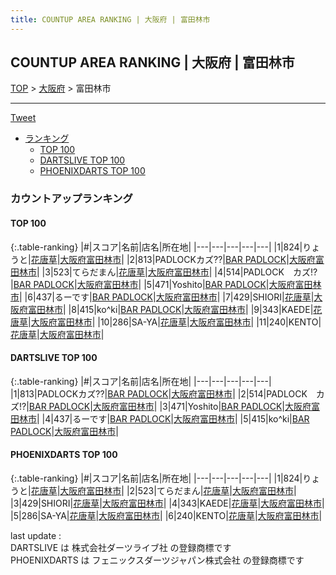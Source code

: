 ```yaml
---
title: COUNTUP AREA RANKING | 大阪府 | 富田林市
---
```

## COUNTUP AREA RANKING | 大阪府 | 富田林市

[TOP](/darts/rank/) > [大阪府](/darts/rank/大阪府/) > 富田林市

___

<a href="https://twitter.com/share?ref_src=twsrc%5Etfw" data-text="COUNTUP AREA RANKING | 大阪府富田林市" class="twitter-share-button" data-hashtags="DARTSLIVE,PHOENIXDARTS,darts,ダーツ" data-show-count="false">Tweet</a>

* [ランキング](#カウントアップランキング)
    * [TOP 100](#top-100)
    * [DARTSLIVE TOP 100](#dartslive-top-100)
    * [PHOENIXDARTS TOP 100](#phoenixdarts-top-100)

### カウントアップランキング

#### TOP 100



{:.table-ranking}
|#|スコア|名前|店名|所在地|
|---|---|---|---|---|
|1|824|<span class="rank-name-pd">りょうと</span>|<a href="https://vs.phoenixdarts.com/jp/shop/shopDetailInfo/s_10434?s_seq=10434">花唐草</a>|<a href="/darts/rank/大阪府/富田林市">大阪府富田林市</a>|
|2|813|<span class="rank-name-dl">PADLOCKカズ⁇</span>|<a href="https://search.dartslive.com/jp/shop/404fb66bd97e5d750d9b047a20a7ba1e">BAR PADLOCK</a>|<a href="/darts/rank/大阪府/富田林市">大阪府富田林市</a>|
|3|523|<span class="rank-name-pd">てらだまん</span>|<a href="https://vs.phoenixdarts.com/jp/shop/shopDetailInfo/s_10434?s_seq=10434">花唐草</a>|<a href="/darts/rank/大阪府/富田林市">大阪府富田林市</a>|
|4|514|<span class="rank-name-dl">PADLOCK　カズ!?</span>|<a href="https://search.dartslive.com/jp/shop/404fb66bd97e5d750d9b047a20a7ba1e">BAR PADLOCK</a>|<a href="/darts/rank/大阪府/富田林市">大阪府富田林市</a>|
|5|471|<span class="rank-name-dl">Yoshito</span>|<a href="https://search.dartslive.com/jp/shop/404fb66bd97e5d750d9b047a20a7ba1e">BAR PADLOCK</a>|<a href="/darts/rank/大阪府/富田林市">大阪府富田林市</a>|
|6|437|<span class="rank-name-dl">るーです</span>|<a href="https://search.dartslive.com/jp/shop/404fb66bd97e5d750d9b047a20a7ba1e">BAR PADLOCK</a>|<a href="/darts/rank/大阪府/富田林市">大阪府富田林市</a>|
|7|429|<span class="rank-name-pd">SHIORI</span>|<a href="https://vs.phoenixdarts.com/jp/shop/shopDetailInfo/s_10434?s_seq=10434">花唐草</a>|<a href="/darts/rank/大阪府/富田林市">大阪府富田林市</a>|
|8|415|<span class="rank-name-dl">ko^ki</span>|<a href="https://search.dartslive.com/jp/shop/404fb66bd97e5d750d9b047a20a7ba1e">BAR PADLOCK</a>|<a href="/darts/rank/大阪府/富田林市">大阪府富田林市</a>|
|9|343|<span class="rank-name-pd">KAEDE</span>|<a href="https://vs.phoenixdarts.com/jp/shop/shopDetailInfo/s_10434?s_seq=10434">花唐草</a>|<a href="/darts/rank/大阪府/富田林市">大阪府富田林市</a>|
|10|286|<span class="rank-name-pd">SA-YA</span>|<a href="https://vs.phoenixdarts.com/jp/shop/shopDetailInfo/s_10434?s_seq=10434">花唐草</a>|<a href="/darts/rank/大阪府/富田林市">大阪府富田林市</a>|
|11|240|<span class="rank-name-pd">KENTO</span>|<a href="https://vs.phoenixdarts.com/jp/shop/shopDetailInfo/s_10434?s_seq=10434">花唐草</a>|<a href="/darts/rank/大阪府/富田林市">大阪府富田林市</a>|


#### DARTSLIVE TOP 100



{:.table-ranking}
|#|スコア|名前|店名|所在地|
|---|---|---|---|---|
|1|813|<span class="rank-name-dl">PADLOCKカズ⁇</span>|<a href="https://search.dartslive.com/jp/shop/404fb66bd97e5d750d9b047a20a7ba1e">BAR PADLOCK</a>|<a href="/darts/rank/大阪府/富田林市">大阪府富田林市</a>|
|2|514|<span class="rank-name-dl">PADLOCK　カズ!?</span>|<a href="https://search.dartslive.com/jp/shop/404fb66bd97e5d750d9b047a20a7ba1e">BAR PADLOCK</a>|<a href="/darts/rank/大阪府/富田林市">大阪府富田林市</a>|
|3|471|<span class="rank-name-dl">Yoshito</span>|<a href="https://search.dartslive.com/jp/shop/404fb66bd97e5d750d9b047a20a7ba1e">BAR PADLOCK</a>|<a href="/darts/rank/大阪府/富田林市">大阪府富田林市</a>|
|4|437|<span class="rank-name-dl">るーです</span>|<a href="https://search.dartslive.com/jp/shop/404fb66bd97e5d750d9b047a20a7ba1e">BAR PADLOCK</a>|<a href="/darts/rank/大阪府/富田林市">大阪府富田林市</a>|
|5|415|<span class="rank-name-dl">ko^ki</span>|<a href="https://search.dartslive.com/jp/shop/404fb66bd97e5d750d9b047a20a7ba1e">BAR PADLOCK</a>|<a href="/darts/rank/大阪府/富田林市">大阪府富田林市</a>|


#### PHOENIXDARTS TOP 100



{:.table-ranking}
|#|スコア|名前|店名|所在地|
|---|---|---|---|---|
|1|824|<span class="rank-name-pd">りょうと</span>|<a href="https://vs.phoenixdarts.com/jp/shop/shopDetailInfo/s_10434?s_seq=10434">花唐草</a>|<a href="/darts/rank/大阪府/富田林市">大阪府富田林市</a>|
|2|523|<span class="rank-name-pd">てらだまん</span>|<a href="https://vs.phoenixdarts.com/jp/shop/shopDetailInfo/s_10434?s_seq=10434">花唐草</a>|<a href="/darts/rank/大阪府/富田林市">大阪府富田林市</a>|
|3|429|<span class="rank-name-pd">SHIORI</span>|<a href="https://vs.phoenixdarts.com/jp/shop/shopDetailInfo/s_10434?s_seq=10434">花唐草</a>|<a href="/darts/rank/大阪府/富田林市">大阪府富田林市</a>|
|4|343|<span class="rank-name-pd">KAEDE</span>|<a href="https://vs.phoenixdarts.com/jp/shop/shopDetailInfo/s_10434?s_seq=10434">花唐草</a>|<a href="/darts/rank/大阪府/富田林市">大阪府富田林市</a>|
|5|286|<span class="rank-name-pd">SA-YA</span>|<a href="https://vs.phoenixdarts.com/jp/shop/shopDetailInfo/s_10434?s_seq=10434">花唐草</a>|<a href="/darts/rank/大阪府/富田林市">大阪府富田林市</a>|
|6|240|<span class="rank-name-pd">KENTO</span>|<a href="https://vs.phoenixdarts.com/jp/shop/shopDetailInfo/s_10434?s_seq=10434">花唐草</a>|<a href="/darts/rank/大阪府/富田林市">大阪府富田林市</a>|


<div class="footer border-top border-gray-light mt-5 pt-3 text-right text-gray">
    last update : <span style="font-weight: italic" id="foot_last_modified"></span><br />
    DARTSLIVE は 株式会社ダーツライブ社 の登録商標です<br />
    PHOENIXDARTS は フェニックスダーツジャパン株式会社 の登録商標です<br />
</div>

<script src="https://cdnjs.cloudflare.com/ajax/libs/jquery.tablesorter/2.31.3/js/jquery.tablesorter.min.js" integrity="sha512-qzgd5cYSZcosqpzpn7zF2ZId8f/8CHmFKZ8j7mU4OUXTNRd5g+ZHBPsgKEwoqxCtdQvExE5LprwwPAgoicguNg==" crossorigin="anonymous" referrerpolicy="no-referrer"></script>
<link rel="stylesheet" href="https://cdnjs.cloudflare.com/ajax/libs/jquery.tablesorter/2.31.3/css/theme.default.min.css" integrity="sha512-wghhOJkjQX0Lh3NSWvNKeZ0ZpNn+SPVXX1Qyc9OCaogADktxrBiBdKGDoqVUOyhStvMBmJQ8ZdMHiR3wuEq8+w==" crossorigin="anonymous" referrerpolicy="no-referrer" />
<script>
$(function() {
    $(".table-ranking").tablesorter({sortList:[[0, 0]]});
    $("#foot_last_modified").text(formatDate(new Date(document.lastModified), 'yyyy-MM-dd HH:mm:ss'));
});
</script>

<script async src="https://platform.twitter.com/widgets.js" charset="utf-8"></script>